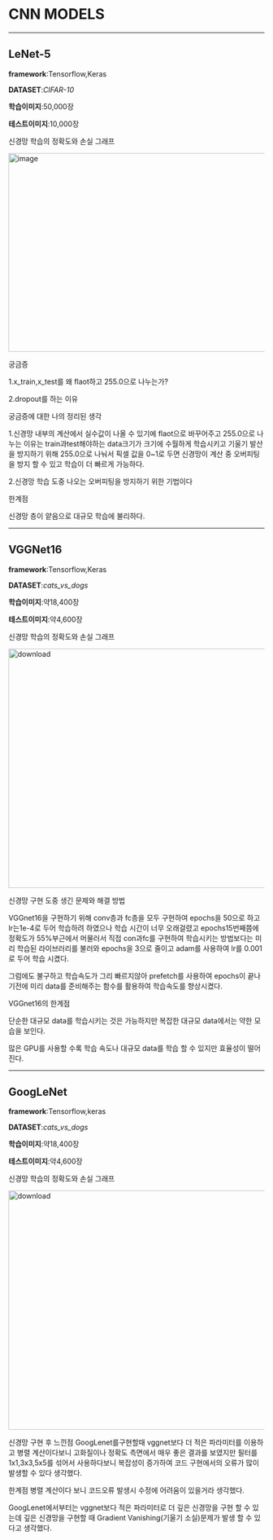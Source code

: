 # CNN MODELS
-------------------------------------


## **LeNet-5**

**framework**:Tensorflow,Keras

**DATASET**:*CIFAR-10*

**학습이미지**:50,000장

**테스트이미지**:10,000장

신경망 학습의 정확도와 손실 그래프


<img width="1189" height="390" alt="image" src="https://github.com/user-attachments/assets/7227b41c-6adf-4ccb-87e4-db44a1dee1b8" />


궁금증


1.x_train,x_test를 왜 flaot하고 255.0으로 나누는가?


2.dropout를 하는 이유


궁금증에 대한 나의 정리된 생각


1.신경망 내부의 계산에서 실수값이 나올 수 있기에 flaot으로 바꾸어주고 255.0으로 나누는 이유는 train과test해야하는 data크기가 크기에 수월하게 학습시키고 기울기 발산을 방지하기 위해 255.0으로 나눠서 픽셀 값을 0~1로 두면 신경망이 계산 중 오버피팅을 방지 할 수 있고 학습이 더 빠르게 가능하다.


2.신경망 학습 도중 나오는 오버피팅을 방지하기 위한 기법이다


한계점


신경망 층이 얕음으로 대규모 학습에 불리하다.

-------------------------------------

## **VGGNet16**

**framework**:Tensorflow,Keras

**DATASET**:*cats_vs_dogs*

**학습이미지**:약18,400장

**테스트이미지**:약4,600장

신경망 학습의 정확도와 손실 그래프

<img width="1010" height="470" alt="download" src="https://github.com/user-attachments/assets/23975c50-ace8-4a7e-96ec-ec350d8a9f75" />

신경망 구현 도중 생긴 문제와 해결 방법

VGGnet16을 구현하기 위해 conv층과 fc층을 모두 구현하여 epochs을 50으로 하고 lr는1e-4로 두어 학습하려 하였으나 학습 시간이 너무 오래걸렸고 epochs15번째쯤에 정확도가 55%부근에서 머물러서 직접 con과fc를 구현하여 학습시키는 방법보다는 미리 학습된 라이브러리를 불러와 epochs을 3으로 줄이고 adam를 사용하여 lr를 0.001로 두어 학습 시켰다.

그럼에도 불구하고 학습속도가 그리 빠르지않아 prefetch를 사용하여 epochs이 끝나기전에 미리 data를 준비해주는 함수를 활용하여 학습속도를 향상시켰다.

VGGnet16의 한계점

단순한 대규모 data를 학습시키는 것은 가능하지만 복잡한 대규모 data에서는 약한 모습을 보인다.

많은 GPU를 사용할 수록 학습 속도나 대규모 data를 학습 할 수 있지만 효율성이 떨어진다.

-------------------------------------

## **GoogLeNet**

**framework**:Tensorflow,keras

**DATASET**:*cats_vs_dogs*

**학습이미지**:약18,400장

**테스트이미지**:약4,600장

신경망 학습의 정확도와 손실 그래프

<img width="1165" height="470" alt="download" src="https://github.com/user-attachments/assets/cebdcddc-523e-4844-8585-ce8eae8f3e43" />

신경망 구현 후 느낀점
GoogLenet를구현할때 vggnet보다 더 적은 파라미터를 이용하고 병렬 계산이다보니 고화질이나 정확도 측면에서 매우 좋은 결과를 보였지만 필터를 1x1,3x3,5x5를 섞어서 사용하다보니 복잡성이 증가하여 코드 구현에서의 오류가 많이 발생할 수 있다 생각했다.

한계점
병렬 계산이다 보니 코드오류 발생시 수정에 어려움이 있을거라 생각했다.

GoogLenet에서부터는 vggnet보다 적은 파라미터로 더 깊은 신경망을 구현 할 수 있는데 깊은 신경망을 구현할 때 Gradient Vanishing(기울기 소실)문제가 발생 할 수 있다고 생각했다.
